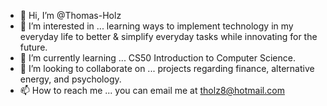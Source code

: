 - 👋 Hi, I’m @Thomas-Holz
- 👀 I’m interested in ... learning ways to implement technology in my everyday life to better & simplify everyday tasks while innovating for the future. 
- 🌱 I’m currently learning ... CS50 Introduction to Computer Science.
- 💞️ I’m looking to collaborate on ... projects regarding finance, alternative energy, and psychology.
- 📫 How to reach me ... you can email me at tholz8@hotmail.com

<!---
Thomas-Holz/Thomas-Holz is a ✨ special ✨ repository because its `README.md` (this file) appears on your GitHub profile.
You can click the Preview link to take a look at your changes.
--->
